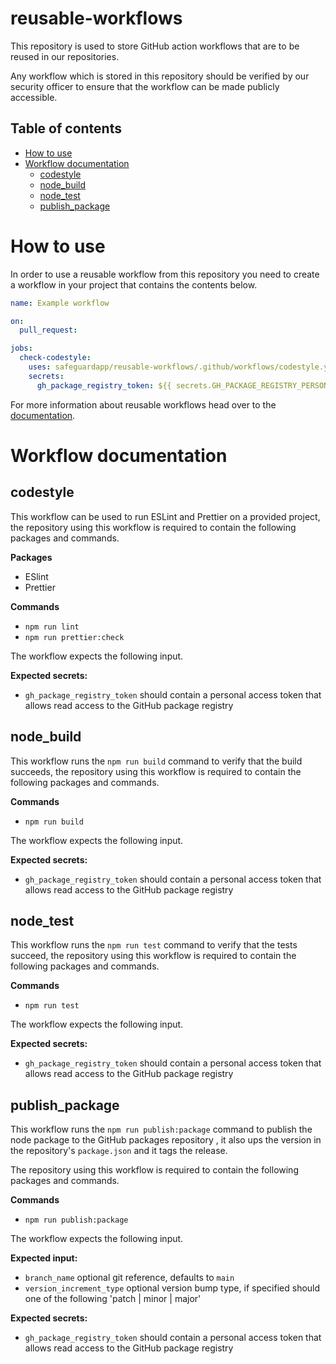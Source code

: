 # reusable-workflows

This repository is used to store GitHub action workflows that are to be reused in our repositories.

Any workflow which is stored in this repository should be verified by our security officer to ensure that the workflow
can be made publicly accessible.

## Table of contents
* [How to use](#how-to-use)
* [Workflow documentation](#workflow-documentation)
  + [codestyle](#codestyle)
  + [node_build](#node_build)
  + [node_test](#node_test)
  + [publish_package](#publish_package)

# How to use

In order to use a reusable workflow from this repository you need to create a workflow in your project that contains the
contents below.

```yaml
name: Example workflow

on:
  pull_request:

jobs:
  check-codestyle:
    uses: safeguardapp/reusable-workflows/.github/workflows/codestyle.yml@main
    secrets:
      gh_package_registry_token: ${{ secrets.GH_PACKAGE_REGISTRY_PERSONAL_ACCESS_TOKEN }}
```

For more information about reusable workflows head over to
the [documentation](https://docs.github.com/en/actions/learn-github-actions/reusing-workflows).

# Workflow documentation

## codestyle

This workflow can be used to run ESLint and Prettier on a provided project, the repository using this workflow is required to contain 
the following packages and commands.

**Packages**

* ESlint
* Prettier

**Commands**

* `npm run lint`
* `npm run prettier:check`

The workflow expects the following input.

**Expected secrets:**

* `gh_package_registry_token` should contain a personal access token that allows read access to the GitHub package
  registry

## node_build

This workflow runs the `npm run build` command to verify that the build succeeds, the repository using this workflow 
is required to contain the following packages and commands.

**Commands**

* `npm run build`

The workflow expects the following input.

**Expected secrets:**

* `gh_package_registry_token` should contain a personal access token that allows read access to the GitHub package
  registry

## node_test

This workflow runs the `npm run test` command to verify that the tests succeed, the repository using this workflow
is required to contain the following packages and commands.

**Commands**

* `npm run test`

The workflow expects the following input.

**Expected secrets:**

* `gh_package_registry_token` should contain a personal access token that allows read access to the GitHub package
  registry


## publish_package

This workflow runs the `npm run publish:package` command to publish the node package to the GitHub packages repository 
, it also ups the version in the repository's `package.json` and it tags the release.

The repository using this workflow is required to contain the following packages and commands.

**Commands**

* `npm run publish:package`

The workflow expects the following input.

**Expected input:**

* `branch_name` optional git reference, defaults to `main`
* `version_increment_type` optional version bump type, if specified should one of the following 'patch | minor | major'

**Expected secrets:**

* `gh_package_registry_token` should contain a personal access token that allows read access to the GitHub package
  registry
